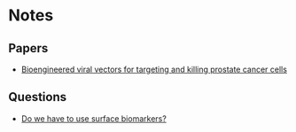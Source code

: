 # Notes

## Papers
- [Bioengineered viral vectors for targeting and killing prostate cancer cells](./bioengineered%20viral%20vectors%20for%20killing%20prostate%20cancer%20cells.md)

## Questions
- [Do we have to use surface biomarkers?](./surface.md)

